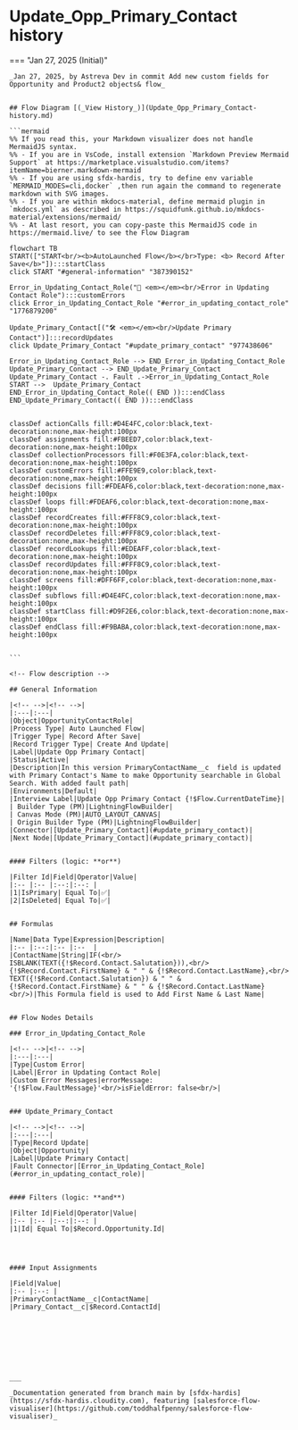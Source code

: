 # Update_Opp_Primary_Contact history

<!-- This page has been generated to be viewed with mkdocs-material, you can not view it just as markdown . Activate tab plugin following the doc at https://squidfunk.github.io/mkdocs-material/reference/content-tabs/ -->

=== "Jan 27, 2025 (Initial)"

    _Jan 27, 2025, by Astreva Dev in commit Add new custom fields for Opportunity and Product2 objects& flow_

    
    ## Flow Diagram [(_View History_)](Update_Opp_Primary_Contact-history.md)
    
    ```mermaid
    %% If you read this, your Markdown visualizer does not handle MermaidJS syntax.
    %% - If you are in VsCode, install extension `Markdown Preview Mermaid Support` at https://marketplace.visualstudio.com/items?itemName=bierner.markdown-mermaid
    %% - If you are using sfdx-hardis, try to define env variable `MERMAID_MODES=cli,docker` ,then run again the command to regenerate markdown with SVG images.
    %% - If you are within mkdocs-material, define mermaid plugin in `mkdocs.yml` as described in https://squidfunk.github.io/mkdocs-material/extensions/mermaid/
    %% - At last resort, you can copy-paste this MermaidJS code in https://mermaid.live/ to see the Flow Diagram
    
    flowchart TB
    START(["START<br/><b>AutoLaunched Flow</b></br>Type: <b> Record After Save</b>"]):::startClass
    click START "#general-information" "387390152"
    
    Error_in_Updating_Contact_Role("🚫 <em></em><br/>Error in Updating Contact Role"):::customErrors
    click Error_in_Updating_Contact_Role "#error_in_updating_contact_role" "1776879200"
    
    Update_Primary_Contact[("🛠️ <em></em><br/>Update Primary Contact")]:::recordUpdates
    click Update_Primary_Contact "#update_primary_contact" "977438606"
    
    Error_in_Updating_Contact_Role --> END_Error_in_Updating_Contact_Role
    Update_Primary_Contact --> END_Update_Primary_Contact
    Update_Primary_Contact -. Fault .->Error_in_Updating_Contact_Role
    START -->  Update_Primary_Contact
    END_Error_in_Updating_Contact_Role(( END )):::endClass
    END_Update_Primary_Contact(( END )):::endClass
    
    
    classDef actionCalls fill:#D4E4FC,color:black,text-decoration:none,max-height:100px
    classDef assignments fill:#FBEED7,color:black,text-decoration:none,max-height:100px
    classDef collectionProcessors fill:#F0E3FA,color:black,text-decoration:none,max-height:100px
    classDef customErrors fill:#FFE9E9,color:black,text-decoration:none,max-height:100px
    classDef decisions fill:#FDEAF6,color:black,text-decoration:none,max-height:100px
    classDef loops fill:#FDEAF6,color:black,text-decoration:none,max-height:100px
    classDef recordCreates fill:#FFF8C9,color:black,text-decoration:none,max-height:100px
    classDef recordDeletes fill:#FFF8C9,color:black,text-decoration:none,max-height:100px
    classDef recordLookups fill:#EDEAFF,color:black,text-decoration:none,max-height:100px
    classDef recordUpdates fill:#FFF8C9,color:black,text-decoration:none,max-height:100px
    classDef screens fill:#DFF6FF,color:black,text-decoration:none,max-height:100px
    classDef subflows fill:#D4E4FC,color:black,text-decoration:none,max-height:100px
    classDef startClass fill:#D9F2E6,color:black,text-decoration:none,max-height:100px
    classDef endClass fill:#F9BABA,color:black,text-decoration:none,max-height:100px
    
    
    ```
    
    <!-- Flow description -->
    
    ## General Information
    
    |<!-- -->|<!-- -->|
    |:---|:---|
    |Object|OpportunityContactRole|
    |Process Type| Auto Launched Flow|
    |Trigger Type| Record After Save|
    |Record Trigger Type| Create And Update|
    |Label|Update Opp Primary Contact|
    |Status|Active|
    |Description|In this version PrimaryContactName__c  field is updated with Primary Contact's Name to make Opportunity searchable in Global Search. With added fault path|
    |Environments|Default|
    |Interview Label|Update Opp Primary Contact {!$Flow.CurrentDateTime}|
    | Builder Type (PM)|LightningFlowBuilder|
    | Canvas Mode (PM)|AUTO_LAYOUT_CANVAS|
    | Origin Builder Type (PM)|LightningFlowBuilder|
    |Connector|[Update_Primary_Contact](#update_primary_contact)|
    |Next Node|[Update_Primary_Contact](#update_primary_contact)|
    
    
    #### Filters (logic: **or**)
    
    |Filter Id|Field|Operator|Value|
    |:-- |:-- |:--:|:--: |
    |1|IsPrimary| Equal To|✅|
    |2|IsDeleted| Equal To|✅|
    
    
    ## Formulas
    
    |Name|Data Type|Expression|Description|
    |:-- |:--:|:-- |:--  |
    |ContactName|String|IF(<br/>   ISBLANK(TEXT({!$Record.Contact.Salutation})),<br/>   {!$Record.Contact.FirstName} & " " & {!$Record.Contact.LastName},<br/>   TEXT({!$Record.Contact.Salutation}) & " " & {!$Record.Contact.FirstName} & " " & {!$Record.Contact.LastName}<br/>)|This Formula field is used to Add First Name & Last Name|
    
    
    ## Flow Nodes Details
    
    ### Error_in_Updating_Contact_Role
    
    |<!-- -->|<!-- -->|
    |:---|:---|
    |Type|Custom Error|
    |Label|Error in Updating Contact Role|
    |Custom Error Messages|errorMessage: '{!$Flow.FaultMessage}'<br/>isFieldError: false<br/>|
    
    
    ### Update_Primary_Contact
    
    |<!-- -->|<!-- -->|
    |:---|:---|
    |Type|Record Update|
    |Object|Opportunity|
    |Label|Update Primary Contact|
    |Fault Connector|[Error_in_Updating_Contact_Role](#error_in_updating_contact_role)|
    
    
    #### Filters (logic: **and**)
    
    |Filter Id|Field|Operator|Value|
    |:-- |:-- |:--:|:--: |
    |1|Id| Equal To|$Record.Opportunity.Id|
    
    
    
    
    #### Input Assignments
    
    |Field|Value|
    |:-- |:--: |
    |PrimaryContactName__c|ContactName|
    |Primary_Contact__c|$Record.ContactId|
    
    
    
    
    
    
    
    
    ___
    
    _Documentation generated from branch main by [sfdx-hardis](https://sfdx-hardis.cloudity.com), featuring [salesforce-flow-visualiser](https://github.com/toddhalfpenny/salesforce-flow-visualiser)_


